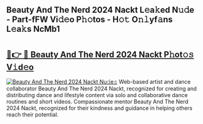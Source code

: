 ## Beauty And The Nerd 2024 Nackt L𝚎a𝚔ed N𝚞𝚍e - Part-fFW Vi𝚍𝚎o P𝚑𝚘tos - H𝚘𝚝 O𝚗𝚕yf𝚊ns L𝚎a𝚔s NcMb1

# <h2><a href="http://kf4g3h.oniu.top/?m=Beauty+And+The+Nerd+2024+Nackt">🔗👉 🔴 Beauty And The Nerd 2024 Nackt P𝚑ot𝚘𝚜 V𝚒d𝚎o</a></h2>

[![Beauty And The Nerd 2024 Nackt Nu𝚍e𝚜](https://i.imgur.com/0qMVB7G.gif)](http://kf4g3h.oniu.top/?m=Beauty+And+The+Nerd+2024+Nackt)
Web-based artist and dance collaborator Beauty And The Nerd 2024 Nackt, recognized for creating and distributing dance and lifestyle content via solo and collaborative dance routines and short videos. Compassionate mentor Beauty And The Nerd 2024 Nackt, recognized for their kindness and guidance in helping others reach their potential.  
